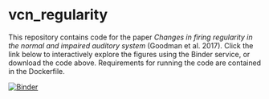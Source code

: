 # vcn_regularity
This repository contains code for the paper *Changes in firing regularity in the normal and impaired
auditory system* (Goodman et al. 2017). Click the link below to interactively explore the figures
using the Binder service, or download the code above. Requirements for running the code are contained
in the Dockerfile.

[![Binder](http://mybinder.org/badge.svg)](http://mybinder.org:/repo/neural-reckoning/vcn_regularity)
